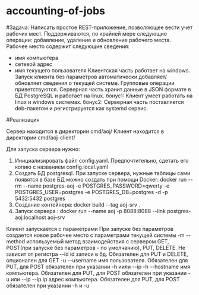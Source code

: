 # accounting-of-jobs

#Задача:
Написать простое REST-приложение, позволяющее вести учет рабочих мест.
Поддерживаются, по крайней мере следующие операции: добавление, удаление и обновление рабочего места.
Рабочее место содержит следующие сведения:
- имя компьютера
- сетевой адрес
- имя текущего пользователя
Клиентская часть работает на windows. Запуск клиента без параметров автоматически добавляет/обновляет сведения о текущей системе. Групповые операции приветствуются.
Серверная часть хранит данные в JSON формате в БД PostgreSQL и работает на linux.
бонус1:
Клиент умеет работать на linux и windows системах.
бонус2:
Серверная часть поставляется deb-пакетом и регистрируется как systemd сервис.

#Реализация

Сервер находится в директории cmd/aoj/
Клиент находится в директории cmd/aoj-client/

Для запуска сервера нужно:
1. Инициализировать файл config.yaml. Предпочтительно, сдетать его копию с названием config.local.yaml
2. Создать БД postgresql. При запуске сервера, нужные таблицы сами появятся в базе
БД можно создать при помощи Docker:
docker run --rm --name postgres-aoj -e POSTGRES_PASSWORD=qwerty -e POSTGRES_USER=postgres -e POSTGRES_DB=postgres -d -p 5432:5432 postgres
3. Создание контейнера:
docker build --tag aoj-srv .
3. Запуск сервера : 
docker run --name aoj -p 8088:8088 --link postgres-aoj:localhost aoj-srv

Клиент запускается с параметрами
При запуске без параметров создается новое рабочее место с параметрами текущей системы
-m --method используемый метод взаимодействия с сервером GET, POST(при запуске без параметров - по умолчанию), PUT, DELETE. Не зависит от регистра
--id id записи в бд. Обязателен для PUT и DELETE, опционален для GET
-u --username имя пользователя. Обязателен для PUT, для POST обязателен при указании -h иили --ip
-h --hostname имя компьютера. Обязателен для PUT, для POST обязателен при указании -u или --ip
--ip ip адрес компьютера. Обязателен для PUT, для POST обязателен при указании -h и -u
